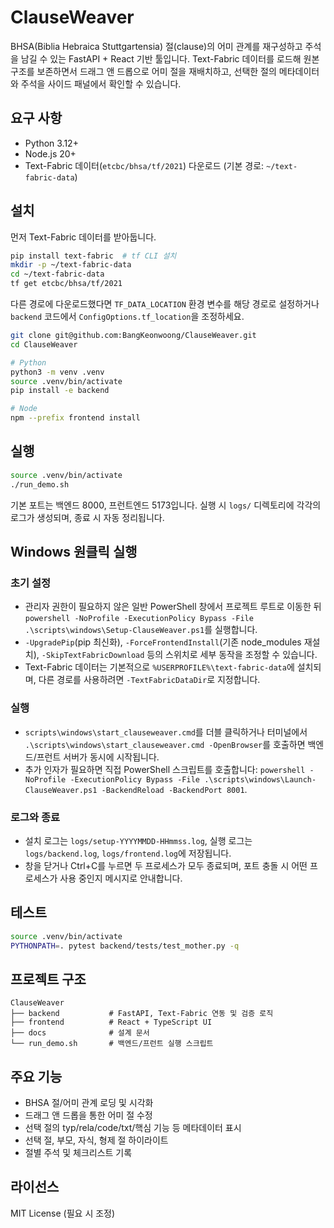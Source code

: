 # ClauseWeaver

BHSA(Biblia Hebraica Stuttgartensia) 절(clause)의 어미 관계를 재구성하고 주석을 남길 수 있는 FastAPI + React 기반 툴입니다. Text-Fabric 데이터를 로드해 원본 구조를 보존하면서 드래그 앤 드롭으로 어미 절을 재배치하고, 선택한 절의 메타데이터와 주석을 사이드 패널에서 확인할 수 있습니다.

## 요구 사항

- Python 3.12+
- Node.js 20+
- Text-Fabric 데이터(`etcbc/bhsa/tf/2021`) 다운로드 (기본 경로: `~/text-fabric-data`)

## 설치

먼저 Text-Fabric 데이터를 받아둡니다.

```bash
pip install text-fabric  # tf CLI 설치
mkdir -p ~/text-fabric-data
cd ~/text-fabric-data
tf get etcbc/bhsa/tf/2021
```

다른 경로에 다운로드했다면 `TF_DATA_LOCATION` 환경 변수를 해당 경로로 설정하거나 `backend` 코드에서 `ConfigOptions.tf_location`을 조정하세요.

```bash
git clone git@github.com:BangKeonwoong/ClauseWeaver.git
cd ClauseWeaver

# Python
python3 -m venv .venv
source .venv/bin/activate
pip install -e backend

# Node
npm --prefix frontend install
```

## 실행

```bash
source .venv/bin/activate
./run_demo.sh
```

기본 포트는 백엔드 8000, 프런트엔드 5173입니다. 실행 시 `logs/` 디렉토리에 각각의 로그가 생성되며, 종료 시 자동 정리됩니다.

## Windows 원클릭 실행

### 초기 설정
- 관리자 권한이 필요하지 않은 일반 PowerShell 창에서 프로젝트 루트로 이동한 뒤 `powershell -NoProfile -ExecutionPolicy Bypass -File .\scripts\windows\Setup-ClauseWeaver.ps1`를 실행합니다.
- `-UpgradePip`(pip 최신화), `-ForceFrontendInstall`(기존 node_modules 재설치), `-SkipTextFabricDownload` 등의 스위치로 세부 동작을 조정할 수 있습니다.
- Text-Fabric 데이터는 기본적으로 `%USERPROFILE%\text-fabric-data`에 설치되며, 다른 경로를 사용하려면 `-TextFabricDataDir`로 지정합니다.

### 실행
- `scripts\windows\start_clauseweaver.cmd`를 더블 클릭하거나 터미널에서 `.\scripts\windows\start_clauseweaver.cmd -OpenBrowser`를 호출하면 백엔드/프런트 서버가 동시에 시작됩니다.
- 추가 인자가 필요하면 직접 PowerShell 스크립트를 호출합니다: `powershell -NoProfile -ExecutionPolicy Bypass -File .\scripts\windows\Launch-ClauseWeaver.ps1 -BackendReload -BackendPort 8001`.

### 로그와 종료
- 설치 로그는 `logs/setup-YYYYMMDD-HHmmss.log`, 실행 로그는 `logs/backend.log`, `logs/frontend.log`에 저장됩니다.
- 창을 닫거나 Ctrl+C를 누르면 두 프로세스가 모두 종료되며, 포트 충돌 시 어떤 프로세스가 사용 중인지 메시지로 안내합니다.

## 테스트

```bash
source .venv/bin/activate
PYTHONPATH=. pytest backend/tests/test_mother.py -q
```

## 프로젝트 구조

```
ClauseWeaver
├── backend           # FastAPI, Text-Fabric 연동 및 검증 로직
├── frontend          # React + TypeScript UI
├── docs              # 설계 문서
└── run_demo.sh       # 백엔드/프런트 실행 스크립트
```

## 주요 기능

- BHSA 절/어미 관계 로딩 및 시각화
- 드래그 앤 드롭을 통한 어미 절 수정
- 선택 절의 typ/rela/code/txt/핵심 기능 등 메타데이터 표시
- 선택 절, 부모, 자식, 형제 절 하이라이트
- 절별 주석 및 체크리스트 기록

## 라이선스

MIT License (필요 시 조정)
